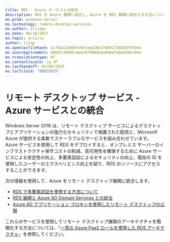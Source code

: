 ```yaml
---
title: RDS - Azure サービスとの統合
description: RDS を Azure 展開に統合し、Azure を RDS 展開に統合する方法について説明します。
ms.prod: windows-server
ms.technology: remote-desktop-services
ms.author: elizapo
ms.date: 08/18/2017
ms.topic: article
author: lizap
ms.openlocfilehash: 2c792a22608fe0e7ae826b27d6917202037559e4
ms.sourcegitcommit: b00d7c8968c4adc8f699dbee694afe6ed36bc9de
ms.translationtype: HT
ms.contentlocale: ja-JP
ms.lasthandoff: 04/08/2020
ms.locfileid: "80855075"
---
```

# <a name="remote-desktop-services---integrating-with-azure-services"></a>リモート デスクトップ サービス - Azure サービスとの統合

Windows Server 2016 は、リモート デスクトップ サービスによるデスクトップとアプリケーションの強力なセキュリティで保護された配信と、Microsoft Azure が提供する柔軟でスケーラブルなサービスを組み合わせています。 Azure サービスを使用して RDS をデプロイすると、オンプレミス サーバーのインフラストラクチャ保守コストの削減、高可用性を確保するために Azure サービスによる安定性の向上、多要素認証によるセキュリティの向上、既存の ID を使用したユーザーのエクスペリエンス向上を図り、RDS のリソースにアクセスすることができます。

次の情報を使用して、Azure をリモート デスクトップ展開に統合します。

- [RDS で多要素認証を使用する方法について](/azure/multi-factor-authentication/nps-extension-remote-desktop-gateway)
- [RDS 展開と Azure AD Domain Services との統合](rds-azure-adds.md)
- [Azure AD アプリケーション プロキシを使用したリモート デスクトップの公開](/azure/active-directory/application-proxy-publish-remote-desktop)

これらのサービスを使用してリモート デスクトップ展開のアーキテクチャを簡略化する方法については、「[一意の Azure PaaS ロールを使用した RDS アーキテクチャ](desktop-hosting-logical-architecture.md#rds-architectures-with-unique-azure-paas-roles)」を参照してください。